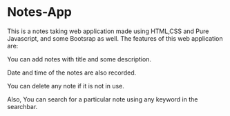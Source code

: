 # Notes-App
This is a notes taking web application made using HTML,CSS and Pure Javascript, and some Bootsrap as well.
The features of this web application are:

You can add notes with title and some description.

Date and time of the notes are also recorded.

You can delete any note if it is not in use.

Also, You can search for a particular note using any keyword in the searchbar.
